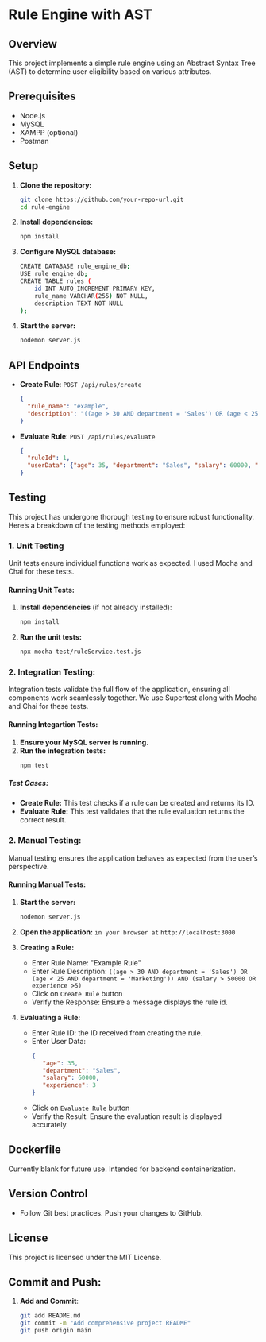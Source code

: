 # Rule Engine with AST

## Overview
This project implements a simple rule engine using an Abstract Syntax Tree (AST) to determine user eligibility based on various attributes.

## Prerequisites
- Node.js
- MySQL
- XAMPP (optional)
- Postman

## Setup

1. **Clone the repository:**
   ```sh
   git clone https://github.com/your-repo-url.git
   cd rule-engine
   
2. **Install dependencies:**
   ```sh
   npm install
   
3. **Configure MySQL database:**
   ```sh
   CREATE DATABASE rule_engine_db;
   USE rule_engine_db;
   CREATE TABLE rules (
       id INT AUTO_INCREMENT PRIMARY KEY,
       rule_name VARCHAR(255) NOT NULL,
       description TEXT NOT NULL
   );
   
4. **Start the server:**
   ```sh
   nodemon server.js

## API Endpoints

- **Create Rule**: `POST /api/rules/create`
  ```json
  {
    "rule_name": "example",
    "description": "((age > 30 AND department = 'Sales') OR (age < 25 AND department = 'Marketing')) AND (salary > 50000 OR experience >5)"
  }

- **Evaluate Rule**: `POST /api/rules/evaluate`
  ```json
  {
    "ruleId": 1,
    "userData": {"age": 35, "department": "Sales", "salary": 60000, "experience": 3}
  }

## Testing

This project has undergone thorough testing to ensure robust functionality. Here’s a breakdown of the testing methods employed:

### 1. Unit Testing
Unit tests ensure individual functions work as expected. I used Mocha and Chai for these tests.

#### Running Unit Tests:
1. **Install dependencies** (if not already installed):
   ```sh
   npm install
2. **Run the unit tests:**
   ```sh
   npx mocha test/ruleService.test.js
   
### 2.  Integration Testing:
Integration tests validate the full flow of the application, ensuring all components work seamlessly together. We use Supertest along with Mocha and Chai for these tests.

#### Running Integartion Tests:
1. **Ensure your MySQL server is running.**
2. **Run the integration tests:**
   ```sh
   npm test
##### Test Cases: 
- **Create Rule:** This test checks if a rule can be created and returns its ID.
- **Evaluate Rule:** This test validates that the rule evaluation returns the correct result.

### 2.  Manual Testing:
Manual testing ensures the application behaves as expected from the user’s perspective.
#### Running Manual Tests:
1. **Start the server:**
   ```sh
   nodemon server.js
2. **Open the application:** `in your browser at` `http://localhost:3000`
3. **Creating a Rule:**
   - Enter Rule Name: "Example Rule"
   - Enter Rule Description: `((age > 30 AND department = 'Sales') OR (age < 25 AND department = 'Marketing')) AND (salary > 50000 OR experience >5)`
   - Click on `Create Rule` button
   - Verify the Response: Ensure a message displays the rule id.

4. **Evaluating a Rule:**
   - Enter Rule ID: the ID received from creating the rule.
   - Enter User Data: 
      ```json
      {
         "age": 35,
         "department": "Sales",
         "salary": 60000,
         "experience": 3
      }
   
   - Click on `Evaluate Rule` button
   - Verify the Result: Ensure the evaluation result is displayed accurately.

## Dockerfile
Currently blank for future use. Intended for backend containerization.

## Version Control
- Follow Git best practices. Push your changes to GitHub.
## License
This project is licensed under the MIT License.
## Commit and Push:

1. **Add and Commit**:
   ```sh
   git add README.md
   git commit -m "Add comprehensive project README"
   git push origin main
